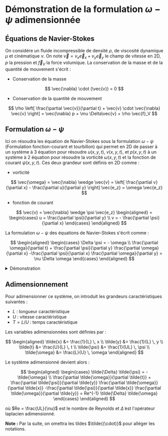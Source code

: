 # Démonstration de la formulation $\omega-\psi$ adimensionnée

## Équations de Navier-Stokes

On considére un fluide incompressible de densité $\rho$, de viscosité dynamique $\mu$ et cinématique $\nu$. On note $\vec{v} = v_x \vec{e}_x + v_y \vec{e}_y$ le champ de vitesse en 2D, $p$ la pression et $\vec{f}_V$ la force volumique. La conservation de la masse et de la quantité de mouvement s'écrit :

- Conservation de la masse 

$$
\vec{\nabla} \cdot (\vec{v}) = 0
$$

- Conservation de la quantité de mouvement

$$
\rho \left[ \frac{\partial \vec{v}}{\partial t} + \vec{v} \cdot \vec{\nabla} \vec{v} \right] = \vec{\nabla} p + \mu \Delta\vec{v} + \rho \vec{f}_V
$$

## Formulation $\omega-\psi$

Ici on résoudra les équation de Navier-Stokes sous la formulation $\omega-\psi$ (Formulation fonction-courant et tourbillon) qui permet en 2D de passer à un système à 3 équation pour résoudre $u(x,y,t)$, $v(x,y,t)$, et $p(x,y,t)$ à un système à 2 équation pour résoudre la vorticité $\omega(x,y,t)$ et la fonction de courant $\psi(x,y,t)$.
Ces deux grandeur sont définis en 2D comme :

- vorticité 

$$
\vec{\omega} = \vec{\nabla} \wedge \vec{v} = \left[ \frac{\partial v}{\partial x} - \frac{\partial u}{\partial y} \right] \vec{e_z} = \omega \vec{e_z}
$$

- fonction de courant

$$
\vec{v} = \vec{\nabla} \wedge \psi \vec{e_z}
\begin{aligned}
    = 
    \begin{cases} 
      u = \frac{\partial \psi}{\partial y} \\
      v = - \frac{\partial \psi}{\partial x}
    \end{cases}
\end{aligned}
$$

La formulation $\omega-\psi$ des équations de Navier-Stokes s'écrit comme :

$$
\begin{aligned}
    \begin{cases} 
      \Delta \psi = - \omega \\
      \frac{\partial \omega}{\partial t} + \frac{\partial \psi}{\partial y} \frac{\partial \omega}{\partial x} -\frac{\partial \psi}{\partial x} \frac{\partial \omega}{\partial y} = \nu \Delta \omega
    \end{cases}
\end{aligned}
$$

<details>
<summary>Démonstration</summary>
  
Pour obtenir la formulation $\omega-\psi$, on procède en plusieurs étapes :

1) D'abord, on remarque que par définition de la fonction de courant, la conservation de la masse est automatiquement satisfaite en 2D :

$$
\vec{\nabla} \cdot \vec{v} = \frac{\partial u}{\partial x} + \frac{\partial v}{\partial y} = \frac{\partial^2 \psi}{\partial x\partial y} - \frac{\partial^2 \psi}{\partial y\partial x} = 0
$$

2) Ensuite, on prend le rotationnel de l'équation de quantité de mouvement :

$$
\vec{\nabla} \wedge \left(\rho \left[ \frac{\partial \vec{v}}{\partial t} + \vec{v} \cdot \vec{\nabla} \vec{v} \right] = -\vec{\nabla} p + \mu \Delta\vec{v} + \rho \vec{f}_V\right)
$$

3) Le terme de pression disparaît car $\vec{\nabla} \wedge \vec{\nabla} p = 0$

4) Pour le membre de gauche, en utilisant la définition de la vorticité :

$$
\rho \frac{\partial \omega}{\partial t} + \rho \vec{\nabla} \wedge (\vec{v} \cdot \vec{\nabla} \vec{v})
$$

5) Le terme non-linéaire se développe en utilisant les identités vectorielles pour dévelloper $(\vec{v} \cdot \vec{\nabla} \vec{v})$ :

$$
\vec{\nabla} \wedge (\vec{v} \cdot \vec{\nabla} \vec{v}) = \vec{\nabla} \wedge \left[ \vec{\omega} \wedge \vec{v} + \vec{\nabla} \left( \frac{\lVert \vec{x} \rVert^2}{2} \right) \right] = \vec{\nabla} \wedge ( \vec{\omega} \wedge \vec{v} ) + \vec{\nabla} \wedge \vec{\nabla} \left( \frac{\lVert \vec{x} \rVert^2}{2} \right)
$$

&nbsp;&nbsp;&nbsp;&nbsp;&nbsp;&nbsp;
Toujours avec les identités vectorielles ce terme devient (le dernier terme est nulle par identité du rotationel)

$$
\vec{\nabla} \wedge ( \vec{\omega} \wedge \vec{v} ) = \vec{v} \cdot \vec{\nabla} \vec{\omega} - \vec{\omega} \cdot \vec{\nabla} \vec{v} + \vec{\omega}(\vec{\nabla} \cdot \vec{v}) - \vec{v}(\vec{\nabla} \cdot \vec{\omega})
$$

&nbsp;&nbsp;&nbsp;&nbsp;&nbsp;&nbsp;
Les deux dérnier termes sont nulles par identités du rotationel et car le fluide est incompréssible, le terme non-linéaire devient donc :

$$
\vec{\nabla} \wedge (\vec{v} \cdot \vec{\nabla} \vec{v}) = \vec{v} \cdot \vec{\nabla} \vec{\omega} - \vec{\omega} \cdot \vec{\nabla} \vec{v}
$$

6) Pour le membre de droite (on supposera que la force volumique est irrotationnel) :

$$\mu \vec{\nabla} \wedge (\Delta\vec{v}) = \mu \Delta\omega$$

7) En divisant par $\rho$ et en posant $\nu = \mu/\rho$, on obtient l'équation de transport de la vorticité :

$$\frac{\partial \vec{\omega}}{\partial t} + \vec{v} \cdot \vec{\nabla} \vec{\omega} = \vec{\omega} \cdot \vec{\nabla} \vec{v} + \nu \Delta \vec{\omega}$$

8) Le terme $\vec{\omega} \cdot \vec{\nabla} \vec{v}$ devient nulle en 2D et la seul équation non nulle est celle projeté sur $\vec{e_z}$, l'équation devient donc avec la définition de $\psi$ :

$$
\frac{\partial \omega}{\partial t} + \frac{\partial \psi}{\partial y} \frac{\partial \omega}{\partial x} -\frac{\partial \psi}{\partial x} \frac{\partial \omega}{\partial y} = \nu \Delta \omega
$$

9) La relation entre $\psi$ et $\omega$ vient directement de la définition de la vorticité :

$$\omega = \frac{\partial v}{\partial x} - \frac{\partial u}{\partial y} = -\left(\frac{\partial^2 \psi}{\partial x^2} + \frac{\partial^2 \psi}{\partial y^2}\right) = -\Delta \psi$$

D'où le système final :

$$
\begin{aligned}
    \begin{cases} 
        \Delta \psi = - \omega \\
        \frac{\partial \omega}{\partial t} + \frac{\partial \psi}{\partial y} \frac{\partial \omega}{\partial x} -\frac{\partial \psi}{\partial x} \frac{\partial \omega}{\partial y} = \nu \Delta \omega
    \end{cases}
\end{aligned}
$$
</details>

## Adimensionnement

Pour adimensionner ce système, on introduit les grandeurs caractéristiques suivantes :
- $L$ : longueur caractéristique
- $U$ : vitesse caractéristique
- $T = L/U$ : temps caractéristique

Les variables adimensionnées sont définies par :

$$
\begin{aligned}
\tilde{x} &= \frac{1}{L} \, x \\
\tilde{y} &= \frac{1}{L} \, y \\
\tilde{t} &= \frac{U}{L} \, t \\
\tilde{\psi} &= \frac{1}{UL} \, \psi \\
\tilde{\omega} &= \frac{L}{U} \, \omega
\end{aligned}
$$

Le système adimensionné devient alors :

$$
\begin{aligned}
    \begin{cases} 
      \tilde{\Delta} \tilde{\psi} = - \tilde{\omega} \\
      \frac{\partial \tilde{\omega}}{\partial \tilde{t}} + \frac{\partial \tilde{\psi}}{\partial \tilde{y}} \frac{\partial \tilde{\omega}}{\partial \tilde{x}} -\frac{\partial \tilde{\psi}}{\partial \tilde{x}} \frac{\partial \tilde{\omega}}{\partial \tilde{y}} = Re^{-1} \tilde{\Delta} \tilde{\omega}
    \end{cases}
\end{aligned}
$$

où $Re = \frac{UL}{\nu}$ est le nombre de Reynolds et $\tilde{\Delta}$ est l'opérateur laplacien adimensionné.

**Note :** Par la suite, on omettra les tildes $\tilde{(\cdot)}$ pour alléger les notations.
